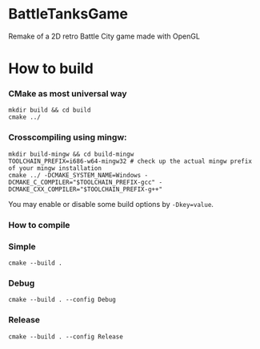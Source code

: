 # BattleTanksGame
Remake of a 2D retro Battle City game made with OpenGL

# How to build  
### CMake as most universal way

    mkdir build && cd build
    cmake ../
    
### Crosscompiling using mingw:

    mkdir build-mingw && cd build-mingw
    TOOLCHAIN_PREFIX=i686-w64-mingw32 # check up the actual mingw prefix of your mingw installation
    cmake ../ -DCMAKE_SYSTEM_NAME=Windows -DCMAKE_C_COMPILER="$TOOLCHAIN_PREFIX-gcc" -DCMAKE_CXX_COMPILER="$TOOLCHAIN_PREFIX-g++"

You may enable or disable some build options by `-Dkey=value`.

### How to compile
### Simple
    cmake --build .

### Debug
    cmake --build . --config Debug
	
### Release
    cmake --build . --config Release



